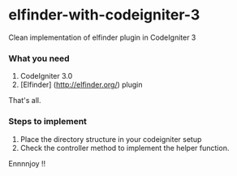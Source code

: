 # elfinder-with-codeigniter-3
Clean implementation of elfinder plugin in CodeIgniter 3

### What you need
1. CodeIgniter 3.0
2. [Elfinder] (http://elfinder.org/) plugin

That's all.

### Steps to implement

1. Place the directory structure in your codeigniter setup
2. Check the controller method to implement the helper function.


Ennnnjoy !!  
